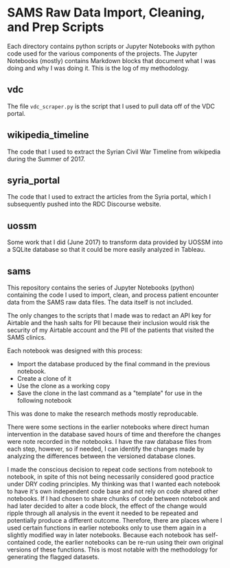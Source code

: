 # SAMS Raw Data Import, Cleaning, and Prep Scripts

Each directory contains python scripts or Jupyter Notebooks with python code used for the various components of the projects. The Jupyter Notebooks (mostly) contains Markdown blocks that document what I was doing and why I was doing it. This is the log of my methodology.


## vdc

The file `vdc_scraper.py` is the script that I used to pull data off of the VDC portal.

## wikipedia_timeline

The code that I used to extract the Syrian Civil War Timeline from wikipedia during the Summer of 2017.

## syria_portal

The code that I used to extract the articles from the Syria portal, which I subsequently pushed into the RDC Discourse website.

## uossm

Some work that I did (June 2017) to transform data provided by UOSSM into a SQLite database so that it could be more easily analyzed in Tableau.

## sams

This repository contains the series of Jupyter Notebooks (python) containing the code I used to import, clean, and process patient encounter data from the SAMS raw data files. The data itself is not included.

The only changes to the scripts that I made was to redact an API key for Airtable and the hash salts for PII because their inclusion would risk the security of my Airtable account and the PII of the patients that visited the SAMS clinics. 

Each notebook was designed with this process:

- Import the database produced by the final command in the previous notebook.
- Create a clone of it
- Use the clone as a working copy
- Save the clone in the last command as a "template" for use in the following notebook

This was done to make the research methods mostly reproducable. 

There were some sections in the earlier notebooks where direct human intervention in the database saved hours of time and therefore the changes were note recorded in the notebooks. I have the raw database files from each step, however, so if needed, I can identify the changes made by analyzing the differences between the versioned database clones.

I made the conscious decision to repeat code sections from notebook to notebook, in spite of this not being necessarily considered good practice under DRY coding principles. My thinking was that I wanted each notebook to have it's own independent code base and not rely on code shared other notebooks. If I had chosen to share chunks of code between notebook and had later decided to alter a code block, the effect of the change would ripple through all analysis in the event it needed to be repeated and potentially produce a different outcome. Therefore, there are places where I used certain functions in earlier notebooks only to use them again in a slightly modified way in later notebooks. Because each notebook has self-contained code, the earlier notebooks can be re-run using their own original versions of these functions. This is most notable with the methodology for generating the flagged datasets.